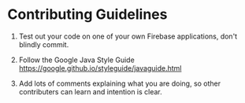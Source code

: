 # Contributing Guidelines

1. Test out your code on one of your own Firebase applications, don't blindly commit.

2. Follow the Google Java Style Guide https://google.github.io/styleguide/javaguide.html

3. Add lots of comments explaining what you are doing, so other contributers can learn and intention is clear.
